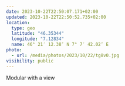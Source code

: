 ```yaml
---
date: 2023-10-22T22:50:07.171+02:00
updated: 2023-10-22T22:50:52.735+02:00
location:
  type: geo
  latitude: "46.35344"
  longitude: "7.12834"
  name: 46° 21′ 12.38″ N 7° 7′ 42.02″ E
photo:
  - url: /media/photos/2023/10/22/tg8v0.jpg
visibility: public
---
```


Modular with a view
